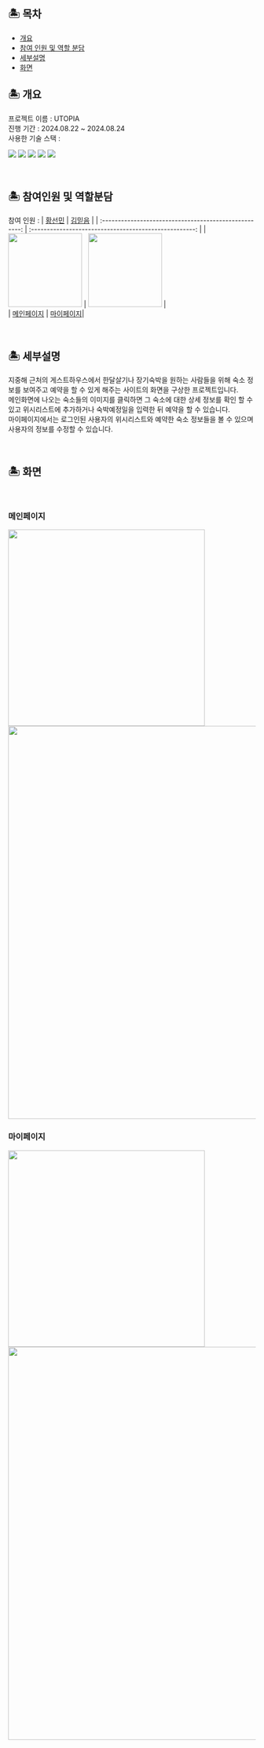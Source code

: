 ## 🏝 목차
  - [개요](#-개요)
  - [참여 인원 및 역할 분담](#-참여인원-및-역할분담)
  - [세부설명](#-세부설명)
  - [화면](#-화면)
##  🏝 개요 
프로젝트 이름 : UTOPIA<br>
진행 기간 : 2024.08.22 ~ 2024.08.24 <br>
사용한 기술 스택 : <div>
  <img src="https://img.shields.io/badge/html5-E34F26?style=for-the-badge&logo=html5&logoColor=white">
  <img src="https://img.shields.io/badge/css-1572B6?style=for-the-badge&logo=css3&logoColor=white">
  <img src="https://img.shields.io/badge/javascript-F7DF1E?style=for-the-badge&logo=javascript&logoColor=black">
  <img src="https://img.shields.io/badge/jquery-0769AD?style=for-the-badge&logo=jquery&logoColor=white">
  <img src="https://img.shields.io/badge/bootstrap-7952B3?style=for-the-badge&logo=bootstrap&logoColor=white">
</div>

<br>

## 🏝 참여인원 및 역할분담
참여 인원 : 
|  [황선민](https://github.com/sunmin-hwang) |  [김믿음](https://github.com/pleasebelieveme)  | 
| :----------------------------------------------------: | :----------------------------------------------------: |
| <img src ="https://avatars.githubusercontent.com/u/29170000?s=96&v=4" width="150" /> | <img src ="https://avatars.githubusercontent.com/u/146408987?s=96&v=4" width="150" /> |<br>
| [메인페이지](#메인페이지) | [마이페이지](#마이페이지)|

<br>

## 🏝 세부설명
지중해 근처의 게스트하우스에서 한달살기나 장기숙박을 원하는 사람들을 위해 숙소 정보를 보여주고 예약을 할 수 있게 해주는 사이트의 화면을 구상한 프로젝트입니다.<br>
메인화면에 나오는 숙소들의 이미지를 클릭하면 그 숙소에 대한 상세 정보를 확인 할 수 있고 위시리스트에 추가하거나 숙박예정일을 입력한 뒤 예약을 할 수 있습니다.<br>
마이페이지에서는 로그인된 사용자의 위시리스트와 예약한 숙소 정보들을 볼 수 있으며 사용자의 정보를 수정할 수 있습니다.

<br>

##  🏝 화면 
<br>

### 메인페이지

<img src="https://github.com/user-attachments/assets/dba153d9-2b3a-41c4-8db2-abb78078a60d" width="400"/>

<img src="https://github.com/user-attachments/assets/710d696a-d8a3-4dc0-b565-7f2261f8e78a" width="800"/>

<br>

### 마이페이지
<img src="https://github.com/user-attachments/assets/73f1cd30-eafa-4191-8458-7af258e1bc62" width="400"/>

<img src="https://github.com/user-attachments/assets/17307e47-01a1-40a4-8193-1dac660d041f" width="800"/>
